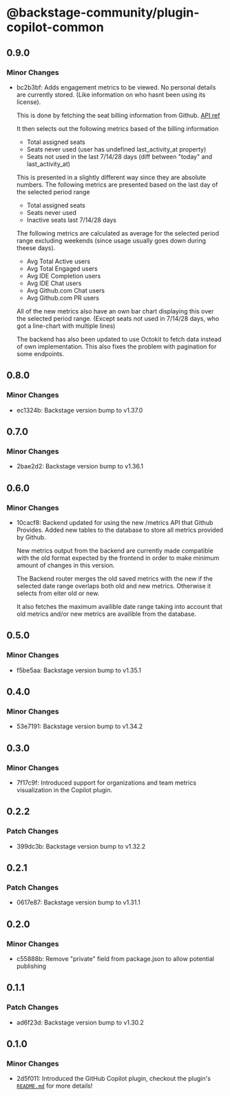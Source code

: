 # @backstage-community/plugin-copilot-common

## 0.9.0

### Minor Changes

- bc2b3bf: Adds engagement metrics to be viewed. No personal details are currently stored.
  (Like information on who hasnt been using its license).

  This is done by fetching the seat billing information from Github.
  [API ref](https://docs.github.com/en/rest/copilot/copilot-user-management?apiVersion=2022-11-28#list-all-copilot-seat-assignments-for-an-organization)

  It then selects out the following metrics based of the billing information

  - Total assigned seats
  - Seats never used
    (user has undefined last_activity_at property)
  - Seats not used in the last 7/14/28 days
    (diff between "today" and last_activity_at)

  This is presented in a slightly different way since they are absolute numbers.
  The following metrics are presented based on the last day of the selected period range

  - Total assigned seats
  - Seats never used
  - Inactive seats last 7/14/28 days

  The following metrics are calculated as average for the selected period range
  excluding weekends (since usage usually goes down during theese days).

  - Avg Total Active users
  - Avg Total Engaged users
  - Avg IDE Completion users
  - Avg IDE Chat users
  - Avg Github.com Chat users
  - Avg Github.com PR users

  All of the new metrics also have an own bar chart displaying this over the selected period range.
  (Except seats not used in 7/14/28 days, who got a line-chart with multiple lines)

  The backend has also been updated to use Octokit to fetch data instead of own implementation.
  This also fixes the problem with pagination for some endpoints.

## 0.8.0

### Minor Changes

- ec1324b: Backstage version bump to v1.37.0

## 0.7.0

### Minor Changes

- 2bae2d2: Backstage version bump to v1.36.1

## 0.6.0

### Minor Changes

- 10cacf8: Backend updated for using the new /metrics API that Github Provides.
  Added new tables to the database to store all metrics provided by Github.

  New metrics output from the backend are currently made compatible with the
  old format expected by the frontend in order to make minimum amount of changes
  in this version.

  The Backend router merges the old saved metrics with the new if the selected
  date range overlaps both old and new metrics. Otherwise it selects from eiter
  old or new.

  It also fetches the maximum availible date range taking into account that
  old metrics and/or new metrics are availible from the database.

## 0.5.0

### Minor Changes

- f5be5aa: Backstage version bump to v1.35.1

## 0.4.0

### Minor Changes

- 53e7191: Backstage version bump to v1.34.2

## 0.3.0

### Minor Changes

- 7f17c9f: Introduced support for organizations and team metrics visualization in the Copilot plugin.

## 0.2.2

### Patch Changes

- 399dc3b: Backstage version bump to v1.32.2

## 0.2.1

### Patch Changes

- 0617e87: Backstage version bump to v1.31.1

## 0.2.0

### Minor Changes

- c55888b: Remove "private" field from package.json to allow potential publishing

## 0.1.1

### Patch Changes

- ad6f23d: Backstage version bump to v1.30.2

## 0.1.0

### Minor Changes

- 2d5f011: Introduced the GitHub Copilot plugin, checkout the plugin's [`README.md`](https://github.com/backstage/community-plugins/tree/main/workspaces/copilot/plugins/copilot) for more details!
